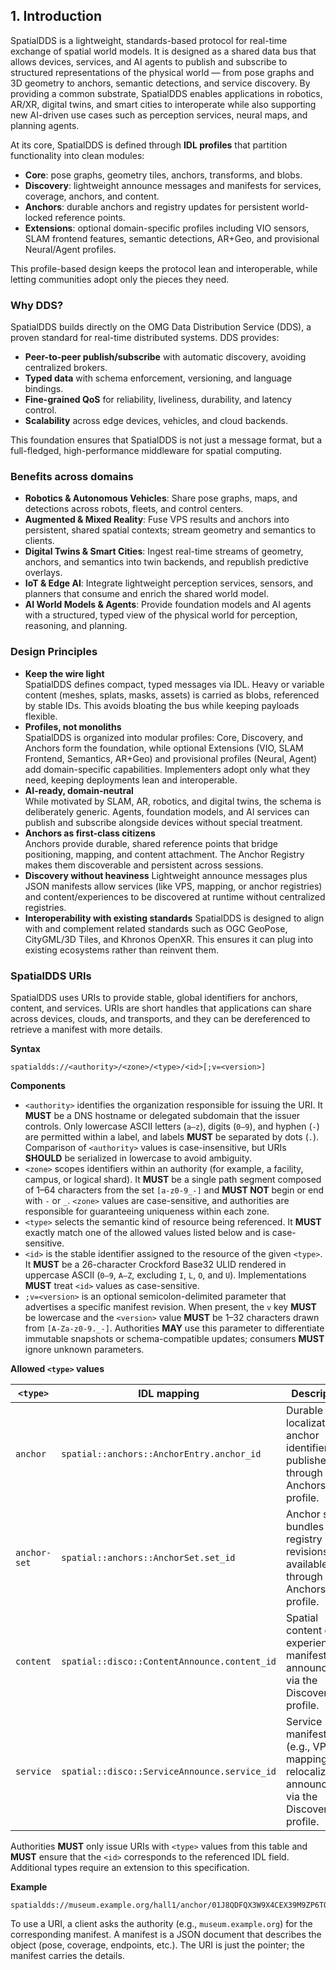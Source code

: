 ## **1\. Introduction**

SpatialDDS is a lightweight, standards-based protocol for real-time exchange of spatial world models. It is designed as a shared data bus that allows devices, services, and AI agents to publish and subscribe to structured representations of the physical world — from pose graphs and 3D geometry to anchors, semantic detections, and service discovery. By providing a common substrate, SpatialDDS enables applications in robotics, AR/XR, digital twins, and smart cities to interoperate while also supporting new AI-driven use cases such as perception services, neural maps, and planning agents.

At its core, SpatialDDS is defined through **IDL profiles** that partition functionality into clean modules:

* **Core**: pose graphs, geometry tiles, anchors, transforms, and blobs.  
* **Discovery**: lightweight announce messages and manifests for services, coverage, anchors, and content.
* **Anchors**: durable anchors and registry updates for persistent world-locked reference points.  
* **Extensions**: optional domain-specific profiles including VIO sensors, SLAM frontend features, semantic detections, AR+Geo, and provisional Neural/Agent profiles.

This profile-based design keeps the protocol lean and interoperable, while letting communities adopt only the pieces they need.

### **Why DDS?**

SpatialDDS builds directly on the OMG Data Distribution Service (DDS), a proven standard for real-time distributed systems. DDS provides:

* **Peer-to-peer publish/subscribe** with automatic discovery, avoiding centralized brokers.  
* **Typed data** with schema enforcement, versioning, and language bindings.  
* **Fine-grained QoS** for reliability, liveliness, durability, and latency control.  
* **Scalability** across edge devices, vehicles, and cloud backends.

This foundation ensures that SpatialDDS is not just a message format, but a full-fledged, high-performance middleware for spatial computing.

### **Benefits across domains**

* **Robotics & Autonomous Vehicles**: Share pose graphs, maps, and detections across robots, fleets, and control centers.  
* **Augmented & Mixed Reality**: Fuse VPS results and anchors into persistent, shared spatial contexts; stream geometry and semantics to clients.  
* **Digital Twins & Smart Cities**: Ingest real-time streams of geometry, anchors, and semantics into twin backends, and republish predictive overlays.  
* **IoT & Edge AI**: Integrate lightweight perception services, sensors, and planners that consume and enrich the shared world model.  
* **AI World Models & Agents**: Provide foundation models and AI agents with a structured, typed view of the physical world for perception, reasoning, and planning.

### **Design Principles**

* **Keep the wire light**  
  SpatialDDS defines compact, typed messages via IDL. Heavy or variable content (meshes, splats, masks, assets) is carried as blobs, referenced by stable IDs. This avoids bloating the bus while keeping payloads flexible.  
* **Profiles, not monoliths**  
  SpatialDDS is organized into modular profiles: Core, Discovery, and Anchors form the foundation, while optional Extensions (VIO, SLAM Frontend, Semantics, AR+Geo) and provisional profiles (Neural, Agent) add domain-specific capabilities. Implementers adopt only what they need, keeping deployments lean and interoperable.  
* **AI-ready, domain-neutral**  
  While motivated by SLAM, AR, robotics, and digital twins, the schema is deliberately generic. Agents, foundation models, and AI services can publish and subscribe alongside devices without special treatment.  
* **Anchors as first-class citizens**  
  Anchors provide durable, shared reference points that bridge positioning, mapping, and content attachment. The Anchor Registry makes them discoverable and persistent across sessions.  
* **Discovery without heaviness**
  Lightweight announce messages plus JSON manifests allow services (like VPS, mapping, or anchor registries) and content/experiences to be discovered at runtime without centralized registries.
* **Interoperability with existing standards**
  SpatialDDS is designed to align with and complement related standards such as OGC GeoPose, CityGML/3D Tiles, and Khronos OpenXR. This ensures it can plug into existing ecosystems rather than reinvent them.

### **SpatialDDS URIs**

SpatialDDS uses URIs to provide stable, global identifiers for anchors, content, and services. URIs are short handles that applications can share across devices, clouds, and transports, and they can be dereferenced to retrieve a manifest with more details.

**Syntax**

```
spatialdds://<authority>/<zone>/<type>/<id>[;v=<version>]
```

**Components**

* `<authority>` identifies the organization responsible for issuing the URI. It **MUST** be a DNS hostname or delegated subdomain that the issuer controls. Only lowercase ASCII letters (`a–z`), digits (`0–9`), and hyphen (`-`) are permitted within a label, and labels **MUST** be separated by dots (`.`). Comparison of `<authority>` values is case-insensitive, but URIs **SHOULD** be serialized in lowercase to avoid ambiguity.
* `<zone>` scopes identifiers within an authority (for example, a facility, campus, or logical shard). It **MUST** be a single path segment composed of 1–64 characters from the set `[a-z0-9_-]` and **MUST NOT** begin or end with `-` or `_`. `<zone>` values are case-sensitive, and authorities are responsible for guaranteeing uniqueness within each zone.
* `<type>` selects the semantic kind of resource being referenced. It **MUST** exactly match one of the allowed values listed below and is case-sensitive.
* `<id>` is the stable identifier assigned to the resource of the given `<type>`. It **MUST** be a 26-character Crockford Base32 ULID rendered in uppercase ASCII (`0–9`, `A–Z`, excluding `I`, `L`, `O`, and `U`). Implementations **MUST** treat `<id>` values as case-sensitive.
* `;v=<version>` is an optional semicolon-delimited parameter that advertises a specific manifest revision. When present, the `v` key **MUST** be lowercase and the `<version>` value **MUST** be 1–32 characters drawn from `[A-Za-z0-9._-]`. Authorities **MAY** use this parameter to differentiate immutable snapshots or schema-compatible updates; consumers **MUST** ignore unknown parameters.

**Allowed `<type>` values**

| `<type>` | IDL mapping | Description |
| --- | --- | --- |
| `anchor` | `spatial::anchors::AnchorEntry.anchor_id` | Durable localization anchor identifiers published through the Anchors profile. |
| `anchor-set` | `spatial::anchors::AnchorSet.set_id` | Anchor set bundles and registry revisions available through the Anchors profile. |
| `content` | `spatial::disco::ContentAnnounce.content_id` | Spatial content or experience manifests announced via the Discovery profile. |
| `service` | `spatial::disco::ServiceAnnounce.service_id` | Service manifests (e.g., VPS, mapping, relocalization) announced via the Discovery profile. |

Authorities **MUST** only issue URIs with `<type>` values from this table and **MUST** ensure that the `<id>` corresponds to the referenced IDL field. Additional types require an extension to this specification.

**Example**

```
spatialdds://museum.example.org/hall1/anchor/01J8QDFQX3W9X4CEX39M9ZP6TQ;v=3
```

To use a URI, a client asks the authority (e.g., `museum.example.org`) for the corresponding manifest. A manifest is a JSON document that describes the object (pose, coverage, endpoints, etc.). The URI is just the pointer; the manifest carries the details.

